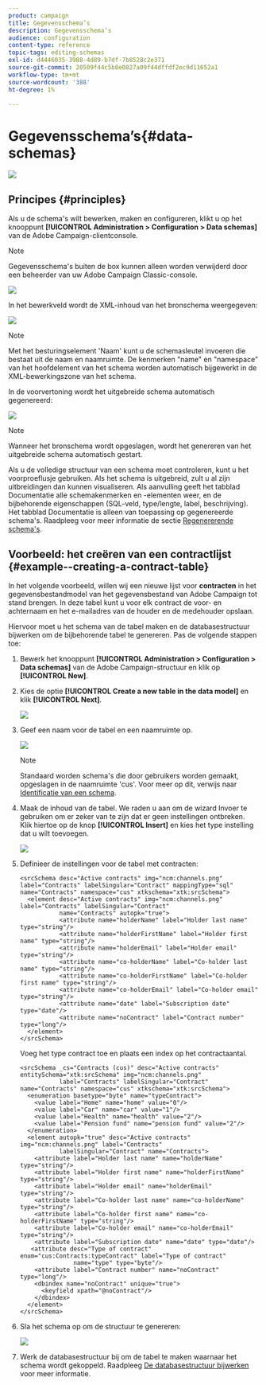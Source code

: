 ```yaml
---
product: campaign
title: Gegevensschema’s
description: Gegevensschema’s
audience: configuration
content-type: reference
topic-tags: editing-schemas
exl-id: d4446035-3988-4d89-b7df-7b8528c2e371
source-git-commit: 20509f44c5b8e0827a09f44dffdf2ec9d11652a1
workflow-type: tm+mt
source-wordcount: '388'
ht-degree: 1%

---
```


# Gegevensschema’s{#data-schemas}

![](../../assets/v7-only.svg)

## Principes {#principles}

Als u de schema&#39;s wilt bewerken, maken en configureren, klikt u op het knooppunt **[!UICONTROL Administration > Configuration > Data schemas]** van de Adobe Campaign-clientconsole.

>[!NOTE]
>
>Gegevensschema&#39;s buiten de box kunnen alleen worden verwijderd door een beheerder van uw Adobe Campaign Classic-console.

![](assets/d_ncs_integration_schema_navtree.png)

In het bewerkveld wordt de XML-inhoud van het bronschema weergegeven:

![](assets/d_ncs_integration_schema_edition.png)

>[!NOTE]
>
>Met het besturingselement &#39;Naam&#39; kunt u de schemasleutel invoeren die bestaat uit de naam en naamruimte. De kenmerken &quot;name&quot; en &quot;namespace&quot; van het hoofdelement van het schema worden automatisch bijgewerkt in de XML-bewerkingszone van het schema.

In de voorvertoning wordt het uitgebreide schema automatisch gegenereerd:

![](assets/d_ncs_integration_schema_edition2.png)

>[!NOTE]
>
>Wanneer het bronschema wordt opgeslagen, wordt het genereren van het uitgebreide schema automatisch gestart.

Als u de volledige structuur van een schema moet controleren, kunt u het voorproeflusje gebruiken. Als het schema is uitgebreid, zult u al zijn uitbreidingen dan kunnen visualiseren. Als aanvulling geeft het tabblad Documentatie alle schemakenmerken en -elementen weer, en de bijbehorende eigenschappen (SQL-veld, type/lengte, label, beschrijving). Het tabblad Documentatie is alleen van toepassing op gegenereerde schema&#39;s. Raadpleeg voor meer informatie de sectie [Regenererende schema&#39;s](../../configuration/using/regenerating-schemas.md).

## Voorbeeld: het creëren van een contractlijst {#example--creating-a-contract-table}

In het volgende voorbeeld, willen wij een nieuwe lijst voor **contracten** in het gegevensbestandmodel van het gegevensbestand van Adobe Campaign tot stand brengen. In deze tabel kunt u voor elk contract de voor- en achternaam en het e-mailadres van de houder en de medehouder opslaan.

Hiervoor moet u het schema van de tabel maken en de databasestructuur bijwerken om de bijbehorende tabel te genereren. Pas de volgende stappen toe:

1. Bewerk het knooppunt **[!UICONTROL Administration > Configuration > Data schemas]** van de Adobe Campaign-structuur en klik op **[!UICONTROL New]**.
1. Kies de optie **[!UICONTROL Create a new table in the data model]** en klik **[!UICONTROL Next]**.

   ![](assets/s_ncs_configuration_create_new_schema.png)

1. Geef een naam voor de tabel en een naamruimte op.

   ![](assets/s_ncs_configuration_create_new_param.png)

   >[!NOTE]
   >
   >Standaard worden schema&#39;s die door gebruikers worden gemaakt, opgeslagen in de naamruimte &#39;cus&#39;. Voor meer op dit, verwijs naar [Identificatie van een schema](../../configuration/using/about-schema-reference.md#identification-of-a-schema).

1. Maak de inhoud van de tabel. We raden u aan om de wizard Invoer te gebruiken om er zeker van te zijn dat er geen instellingen ontbreken. Klik hiertoe op de knop **[!UICONTROL Insert]** en kies het type instelling dat u wilt toevoegen.

   ![](assets/s_ncs_configuration_create_new_content.png)

1. Definieer de instellingen voor de tabel met contracten:

   ```
   <srcSchema desc="Active contracts" img="ncm:channels.png" label="Contracts" labelSingular="Contract" mappingType="sql" name="Contracts" namespace="cus" xtkschema="xtk:srcSchema">
     <element desc="Active contracts" img="ncm:channels.png" label="Contracts" labelSingular="Contract"
              name="Contracts" autopk="true">
              <attribute name="holderName" label="Holder last name" type="string"/>
              <attribute name="holderFirstName" label="Holder first name" type="string"/>
              <attribute name="holderEmail" label="Holder email" type="string"/>
              <attribute name="co-holderName" label="Co-holder last name" type="string"/>           
              <attribute name="co-holderFirstName" label="Co-holder first name" type="string"/>           
              <attribute name="co-holderEmail" label="Co-holder email" type="string"/>    
              <attribute name="date" label="Subscription date" type="date"/>     
              <attribute name="noContract" label="Contract number" type="long"/>  
     </element>
   </srcSchema>
   ```

   Voeg het type contract toe en plaats een index op het contractaantal.

   ```
   <srcSchema _cs="Contracts (cus)" desc="Active contracts" entitySchema="xtk:srcSchema" img="ncm:channels.png"
              label="Contracts" labelSingular="Contract" name="Contracts" namespace="cus" xtkschema="xtk:srcSchema">
     <enumeration basetype="byte" name="typeContract">
       <value label="Home" name="home" value="0"/>
       <value label="Car" name="car" value="1"/>
       <value label="Health" name="health" value="2"/>
       <value label="Pension fund" name="pension fund" value="2"/>
     </enumeration>
     <element autopk="true" desc="Active contracts" img="ncm:channels.png" label="Contracts"
              labelSingular="Contract" name="Contracts">
       <attribute label="Holder last name" name="holderName" type="string"/>
       <attribute label="Holder first name" name="holderFirstName" type="string"/>
       <attribute label="Holder email" name="holderEmail" type="string"/>
       <attribute label="Co-holder last name" name="co-holderName" type="string"/>
       <attribute label="Co-holder first name" name="co-holderFirstName" type="string"/>
       <attribute label="Co-holder email" name="co-holderEmail" type="string"/>
       <attribute label="Subscription date" name="date" type="date"/>
      <attribute desc="Type of contract" enum="cus:Contracts:typeContract" label="Type of contract"
                  name="type" type="byte"/>
       <attribute label="Contract number" name="noContract" type="long"/>
       <dbindex name="noContract" unique="true">
         <keyfield xpath="@noContract"/>
       </dbindex>
     </element>
   </srcSchema>
   ```

1. Sla het schema op om de structuur te genereren:

   ![](assets/s_ncs_configuration_structure.png)

1. Werk de databasestructuur bij om de tabel te maken waarnaar het schema wordt gekoppeld. Raadpleeg [De databasestructuur bijwerken](../../configuration/using/updating-the-database-structure.md) voor meer informatie.
